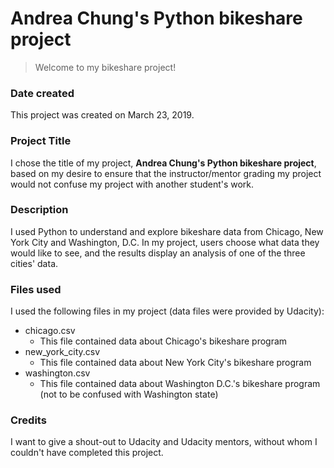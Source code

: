 # Andrea Chung's Python bikeshare project
> Welcome to my bikeshare project!

### Date created
This project was created on March 23, 2019.

### Project Title
I chose the title of my project, **Andrea Chung's Python bikeshare project**, based on my desire to ensure that the instructor/mentor grading my project would not confuse my project with another student's work.  

### Description
I used Python to understand and explore bikeshare data from Chicago, New York City and Washington, D.C. In my project, users choose what data they would like to see, and the results display an analysis of one of the three cities' data.

### Files used
I used the following files in my project (data files were provided by Udacity):
* chicago.csv
  * This file contained data about Chicago's bikeshare program
* new_york_city.csv
  * This file contained data about New York City's bikeshare program
* washington.csv
  * This file contained data about Washington D.C.'s bikeshare program (not to be confused with Washington state)

### Credits
I want to give a shout-out to Udacity and Udacity mentors, without whom I couldn't have completed this project.  
